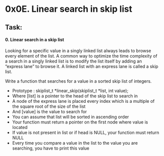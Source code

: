 # 0x0E. Linear search in skip list

## Task:

#### 0. Linear search in a skip list
Looking for a specific value in a singly linked list always leads to browse every element of the list. A common way to optimize the time complexity of a search in a singly linked list is to modify the list itself by adding an “express lane” to browse it. A linked list with an express lane is called a skip list.

Write a function that searches for a value in a sorted skip list of integers.

* Prototype : skiplist_t *linear_skip(skiplist_t *list, int value);
* Where [list] is a pointer to the head of the skip list to search in
* A node of the express lane is placed every index which is a multiple of the square root of the size of the list
* And [value] is the value to search for
* You can assume that list will be sorted in ascending order
* Your function must return a pointer on the first node where value is located
* If value is not present in list or if head is NULL, your function must return NULL
* Every time you compare a value in the list to the value you are searching, you have to print this value
